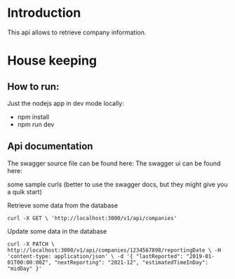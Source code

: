 # Introduction

This api allows to retrieve company information.

# House keeping
## How to run:
Just the nodejs app in dev mode locally: 
- npm install
- npm run dev

## Api documentation
The swagger source file can be found here:
The swagger ui can be found here:

some sample curls (better to use the swagger docs, but they might give you a quik start)

Retrieve some data from the database

`curl -X GET \
  'http://localhost:3000/v1/api/companies'`

Update some data in the database
  
`curl -X PATCH \
  http://localhost:3000/v1/api/companies/1234567898/reportingDate \
  -H 'content-type: application/json' \
  -d '{
  "lastReported": "2019-01-01T00:00:00Z",
  "nextReporting": "2021-12",
  "estimatedTimeInDay": "midDay"
}'`



